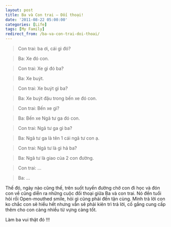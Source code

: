 ```yaml
---
layout: post
title: Ba và Con trai – Đối thoại!
date: '2011-08-22 05:00:00'
categories: [Life]
tags: [My Family]
redirect_from: /ba-va-con-trai-doi-thoai/
---
```


> Con trai: ba ơi, cái gì đó?

> Ba: Xe đó con.

> Con trai: Xe gì đó ba?

> Ba: Xe buýt.

> Con trai: Xe buýt gì ba?

> Ba: Xe buýt đậu trong bến xe đó con.

> Con trai: Bến xe gì?

> Ba: Bến xe Ngã tư ga đó con.

> Con trai: Ngã tư ga gì ba?

> Ba: Ngã tư ga là tên 1 cái ngã tư con ạ.

> Con trai: Ngã tư là gì hả ba?

> Ba: Ngã tư là giao của 2 con đường.

> Con trai: …

> Ba: …

Thế đó, ngày nào cũng thế, trên suốt tuyến đường chở con đi học và đón con về cũng diễn ra những cuộc đối thoại giữa Ba và con trai. Nó đến tuổi hỏi rồi Open-mouthed smile, hỏi gì cũng phải đến tận cùng. Mình trả lời con ko chắc con sẽ hiểu hết nhưng vẫn sẽ phải kiên trì trả lời, cố gắng cung cấp thêm cho con càng nhiều từ vựng càng tốt.

Làm ba vui thật đó !!!
